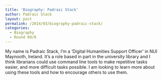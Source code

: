 ```yaml
---
title: 'Biography: Padraic Stack'
author: Padraic Stack
layout: post
permalink: /2014/03/biography-padraic-stack/
categories:
  - Biography
  - Round 09/0
---
```

My name is Padraic Stack, I&#8217;m a &#8216;Digital Humanities Support Officer&#8217; in NUI Maynooth, Ireland. It&#8217;s a role based in part in the university library and I think librarians could use command line tools to make repetitive tasks easier, and more difficult tasks possible. I am looking to learn more about using these tools and how to encourage others to use them.

&nbsp;